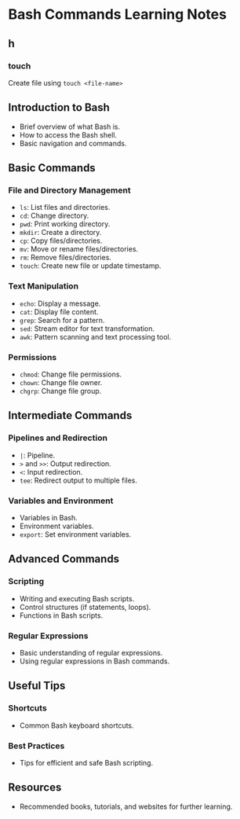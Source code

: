# Bash Commands Learning Notes

## h

### touch

Create file using `touch <file-name>`

## Introduction to Bash

- Brief overview of what Bash is.
- How to access the Bash shell.
- Basic navigation and commands.

## Basic Commands

### File and Directory Management

- `ls`: List files and directories.
- `cd`: Change directory.
- `pwd`: Print working directory.
- `mkdir`: Create a directory.
- `cp`: Copy files/directories.
- `mv`: Move or rename files/directories.
- `rm`: Remove files/directories.
- `touch`: Create new file or update timestamp.

### Text Manipulation

- `echo`: Display a message.
- `cat`: Display file content.
- `grep`: Search for a pattern.
- `sed`: Stream editor for text transformation.
- `awk`: Pattern scanning and text processing tool.

### Permissions

- `chmod`: Change file permissions.
- `chown`: Change file owner.
- `chgrp`: Change file group.

## Intermediate Commands

### Pipelines and Redirection

- `|`: Pipeline.
- `>` and `>>`: Output redirection.
- `<`: Input redirection.
- `tee`: Redirect output to multiple files.

### Variables and Environment

- Variables in Bash.
- Environment variables.
- `export`: Set environment variables.

## Advanced Commands

### Scripting

- Writing and executing Bash scripts.
- Control structures (if statements, loops).
- Functions in Bash scripts.

### Regular Expressions

- Basic understanding of regular expressions.
- Using regular expressions in Bash commands.

## Useful Tips

### Shortcuts

- Common Bash keyboard shortcuts.

### Best Practices

- Tips for efficient and safe Bash scripting.

## Resources

- Recommended books, tutorials, and websites for further learning.
